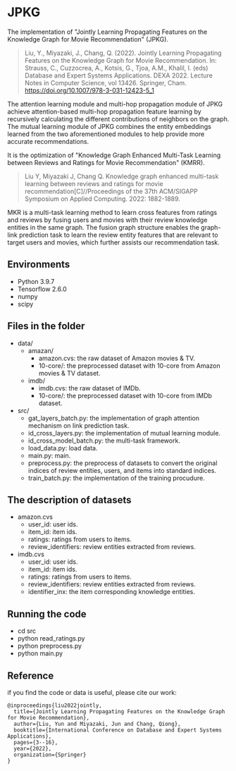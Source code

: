 # JPKG
The implementation of "Jointly Learning Propagating Features on the Knowledge Graph for Movie Recommendation" (JPKG).
>Liu, Y., Miyazaki, J., Chang, Q. (2022). Jointly Learning Propagating Features on the Knowledge Graph for Movie Recommendation. In: Strauss, C., Cuzzocrea, A., Kotsis, G., Tjoa, A.M., Khalil, I. (eds) Database and Expert Systems Applications. DEXA 2022. Lecture Notes in Computer Science, vol 13426. Springer, Cham. https://doi.org/10.1007/978-3-031-12423-5_1

The attention learning module and multi-hop propagation module of JPKG achieve attention-based multi-hop propagation feature learning by recursively calculating the different contributions of neighbors on the graph. The mutual learning module of JPKG combines the entity embeddings learned from the two aforementioned modules to help provide more accurate recommendations.

It is the optimization of "Knowledge Graph Enhanced Multi-Task Learning between Reviews and Ratings for Movie Recommendation" (KMRR).
> Liu Y, Miyazaki J, Chang Q. Knowledge graph enhanced multi-task learning between reviews and ratings for movie recommendation[C]//Proceedings of the 37th ACM/SIGAPP Symposium on Applied Computing. 2022: 1882-1889.

MKR is a multi-task learning method to learn cross features from ratings and reviews by fusing users and movies with their review knowledge entities in the same graph. The fusion graph structure enables the graph-link prediction task to learn the review entity features that are relevant to target users and movies, which further assists our recommendation task.
## Environments
- Python 3.9.7
- Tensorflow 2.6.0
- numpy 
- scipy
## Files in the folder
- data/
  - amazan/
    - amazon.cvs: the raw dataset of Amazon movies & TV.
    - 10-core/: the preprocessed dataset with 10-core from Amazon movies & TV dataset.
  - imdb/
    - imdb.cvs: the raw dataset of IMDb.
    - 10-core/: the preprocessed dataset with 10-core from IMDb dataset.
- src/
  - gat_layers_batch.py: the implementation of graph attention mechanism on link prediction task.
  - id_cross_layers.py: the implementation of mutual learning module.
  - id_cross_model_batch.py: the multi-task framework.
  - load_data.py: load data.
  - main.py: main.
  - preprocess.py: the preprocess of datasets to convert the original indices of review entities, users, and items into standard indices.
  - train_batch.py: the implementation of the training procudure.
## The description of datasets
- amazon.cvs
  - user_id: user ids.
  - item_id: item ids.
  - ratings: ratings from users to items.
  - review_identifiers: review entities extracted from reviews.
- imdb.cvs
  - user_id: user ids.
  - item_id: item ids.
  - ratings: ratings from users to items.
  - review_identifiers: review entities extracted from reviews.
  - identifier_inx: the item corresponding knowledge entities.
## Running the code
- cd src
- python read_ratings.py
- python preprocess.py
- python main.py

## Reference
if you find the code or data is useful, please cite our work:
```
@inproceedings{liu2022jointly,
  title={Jointly Learning Propagating Features on the Knowledge Graph for Movie Recommendation},
  author={Liu, Yun and Miyazaki, Jun and Chang, Qiong},
  booktitle={International Conference on Database and Expert Systems Applications},
  pages={3--16},
  year={2022},
  organization={Springer}
}
```

